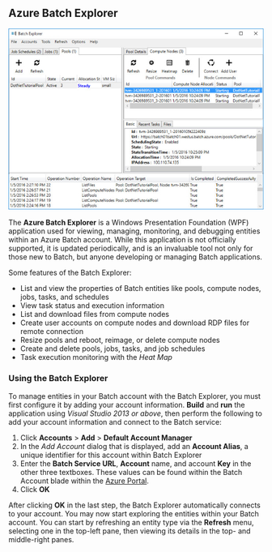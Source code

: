 ## Azure Batch Explorer

![Azure Batch Explorer][1]<br/>

The **Azure Batch Explorer** is a Windows Presentation Foundation (WPF) application used for viewing, managing, monitoring, and debugging entities within an Azure Batch account. While this application is not officially supported, it is updated periodically, and is an invaluable tool not only for those new to Batch, but anyone developing or managing Batch applications.

Some features of the Batch Explorer:

- List and view the properties of Batch entities like pools, compute nodes, jobs, tasks, and schedules
- View task status and execution information
- List and download files from compute nodes
- Create user accounts on compute nodes and download RDP files for remote connection
- Resize pools and reboot, reimage, or delete compute nodes
- Create and delete pools, jobs, tasks, and job schedules
- Task execution monitoring with the *Heat Map*

### Using the Batch Explorer

To manage entities in your Batch account with the Batch Explorer, you must first configure it by adding your account information. **Build** and **run** the application using *Visual Studio 2013 or above*, then perform the following to add your account information and connect to the Batch service:

1. Click **Accounts** > **Add** > **Default Account Manager**
2. In the *Add Account* dialog that is displayed, add an **Account Alias**, a unique identifier for this account within Batch Explorer
3. Enter the **Batch Service URL**, **Account** name, and account **Key** in the other three textboxes. These values can be found within the Batch Account blade within the [Azure Portal][portal].
4. Click **OK**

After clicking **OK** in the last step, the Batch Explorer automatically connects to your account. You may now start exploring the entities within your Batch account. You can start by refreshing an entity type via the **Refresh** menu,  selecting one in the top-left pane, then viewing its details in the top- and middle-right panes.

[portal]: http://portal.azure.com
[1]: BatchExplorer.jpg "Batch solution workflow (full diagram)"
